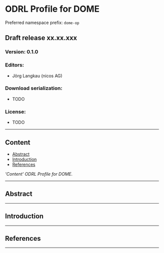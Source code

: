 # ODRL Profile for DOME

Preferred namespace prefix: `dome-op`

## Draft release xx.xx.xxx

### Version: 0.1.0

### Editors:

- Jörg Langkau (nicos AG)

### Download serialization:

- TODO

### License:

- TODO

---

## Content

- [Abstract](#abstract)
- [Introduction](#introduction)
- [References](#references)

*'Content' ODRL Profile for DOME.*

---

## Abstract

---

## Introduction

---

## References

---
